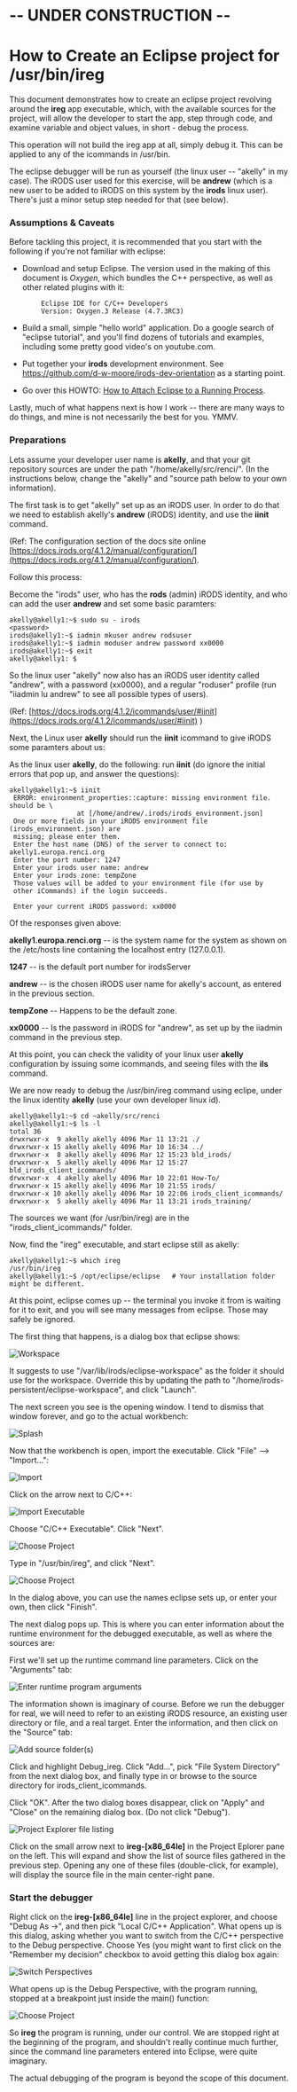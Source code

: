 # -- UNDER CONSTRUCTION -- #


# How to Create an Eclipse project for /usr/bin/ireg

This document demonstrates how to create an eclipse project revolving around the **ireg** app executable, which, with the available sources for the project, will allow the developer to start the app, step through code, and examine variable and object values, in short - debug the process.

This operation will not build the ireg app at all, simply debug it.  This can be applied to any of the icommands in /usr/bin.

The eclipse debugger will be run as yourself (the linux user -- "akelly" in my case).  The iRODS user used for this exercise, will be **andrew** (which is a new user to be added to iRODS on this system by the **irods** linux user). There's just a minor setup step needed for that (see below).


### Assumptions & Caveats ###

Before tackling this project, it is recommended that you start with the following if you're not familiar with eclipse:
* Download and setup Eclipse. The version used in the making of this document is *Oxygen*, which bundles the C++ perspective, as well as other related plugins with it:

~~~
		Eclipse IDE for C/C++ Developers
		Version: Oxygen.3 Release (4.7.3RC3)
~~~

* Build a small, simple "hello world" application.  Do a google search of "eclipse tutorial", and you'll find dozens of tutorials and examples, including some pretty good video's on youtube.com.


* Put together your **irods** development environment. See https://github.com/d-w-moore/irods-dev-orientation as a starting point. 

* Go over this HOWTO: [How to Attach Eclipse to a Running Process](https://github.com/andrew-irods/How-To/blob/master/Eclipse-attach-to-running-process.md). 

Lastly, much of what happens next is how I work -- there are many ways to do things, and mine is not necessarily the best for you.  YMMV. 

### Preparations 

Lets assume your developer user name is **akelly**, and that your git repository sources are under the path "/home/akelly/src/renci/".  (In the instructions below, change the "akelly" and "source path below to your own information).

The first task is to get "akelly" set up as an iRODS user. In order to do that we need to establish akelly's **andrew** (iRODS) identity, and use the **iinit** command. 

(Ref: The configuration section of the docs site online [https://docs.irods.org/4.1.2/manual/configuration/](https://docs.irods.org/4.1.2/manual/configuration/).

Follow this process:
 
Become the "irods" user, who has the **rods** (admin) iRODS identity, and who can add the user **andrew** and set some basic paramters:

~~~
akelly@akelly1:~$ sudo su - irods
<password>
irods@akelly1:~$ iadmin mkuser andrew rodsuser
irods@akelly1:~$ iadmin moduser andrew password xx0000
irods@akelly1:~$ exit
akelly@akelly1: $
~~~

So the linux user "akelly" now also has an iRODS user identity called "andrew", with a password (xx0000), and a regular "roduser" profile (run "iiadmin lu andrew" to see all possible types of users).

(Ref: [https://docs.irods.org/4.1.2/icommands/user/#iinit](https://docs.irods.org/4.1.2/icommands/user/#iinit) )

Next, the Linux user **akelly** should run the **iinit** icommand to give iRODS some paramters about us:

As the linux user **akelly**, do the following: run **iinit** (do ignore the initial errors that pop up, and answer the questions):

~~~
akelly@akelly1:~$ iinit
 ERROR: environment_properties::capture: missing environment file. should be \
                 at [/home/andrew/.irods/irods_environment.json]
 One or more fields in your iRODS environment file (irods_environment.json) are
 missing; please enter them.
 Enter the host name (DNS) of the server to connect to: akelly1.europa.renci.org
 Enter the port number: 1247
 Enter your irods user name: andrew
 Enter your irods zone: tempZone
 Those values will be added to your environment file (for use by
 other iCommands) if the login succeeds.

 Enter your current iRODS password: xx0000 
 ~~~

Of the responses given above:

**akelly1.europa.renci.org** -- is the system name for the system as shown on the /etc/hosts line containing the localhost entry (127.0.0.1).

**1247** -- is the default port number for irodsServer
	
**andrew** -- is the chosen iRODS user name for akelly's account, as entered in the previous section.
	
**tempZone** -- Happens to be the default zone.
	
**xx0000** -- Is the password in iRODS for "andrew", as set up by the iiadmin command in the previous step.

At this point, you can check the validity of your linux user **akelly**  configuration by issuing some icommands, and seeing files with the **ils** command.

We are now ready to debug the /usr/bin/ireg command using eclipe, under the linux identity **akelly** (use your own developer linux id).
 

~~~
akelly@akelly1:~$ cd ~akelly/src/renci
akelly@akelly1:~$ ls -l
total 36
drwxrwxr-x  9 akelly akelly 4096 Mar 11 13:21 ./
drwxrwxr-x 15 akelly akelly 4096 Mar 10 16:34 ../
drwxrwxr-x  8 akelly akelly 4096 Mar 12 15:23 bld_irods/
drwxrwxr-x  5 akelly akelly 4096 Mar 12 15:27 bld_irods_client_icommands/
drwxrwxr-x  4 akelly akelly 4096 Mar 10 22:01 How-To/
drwxrwxr-x 15 akelly akelly 4096 Mar 10 21:55 irods/
drwxrwxr-x 10 akelly akelly 4096 Mar 10 22:06 irods_client_icommands/
drwxrwxr-x  5 akelly akelly 4096 Mar 11 13:21 irods_training/
~~~

The sources we want (for /usr/bin/ireg) are in the "irods\_client\_icommands/" folder.  

Now, find the "ireg" executable, and start eclipse still as akelly:

~~~
akelly@akelly1:~$ which ireg
/usr/bin/ireg
akelly@akelly1:~$ /opt/eclipse/eclipse   # Your installation folder might be different.

~~~

At this point, eclipse comes up -- the terminal you invoke it from is waiting for it to exit, and you will see many messages from eclipse.  Those may safely be ignored.

The first thing that happens, is a dialog box that eclipse shows:

![Workspace](images/debug-icmds-image1.png "Choose a workspace for the irods user") 

It suggests to use "/var/lib/irods/eclipse-workspace" as the folder it should use for the workspace.  Override this by updating the path to "/home/irods-persistent/eclipse-workspace", and click "Launch".

The next screen you see is the opening window.  I tend to dismiss that window forever, and go to the actual workbench:

![Splash](images/debug-icmds-image1-1.png "Move on to the worksbench") 

Now that the workbench is open, import the executable.  Click "File" --> "Import...":

![Import](images/debug-icmds-image1-5.png "Import the executable /usr/bin/ireg") 

Click on the arrow next to C/C++:
 
![Import Executable](images/debug-icmds-image2.png "Choose C/C++ Executable") 

Choose "C/C++ Executable".  Click "Next". 

![Choose Project](images/debug-icmds-image3.png "Type in /usr/bin/ireg") 

Type in "/usr/bin/ireg", and click "Next".

![Choose Project](images/debug-icmds-image4.png "Enter project name and launch configuration") 

In the dialog above, you can use the names eclipse sets up, or enter your own, then click "Finish".

The next dialog pops up. This is where you can enter information about the runtime environment for the debugged executable, as well as where the sources are:

First we'll set up the runtime command line parameters.  Click on the "Arguments" tab:

![Enter runtime program arguments](images/debug-icmds-image6.png "Enter runtime program arguments") 

The information shown is imaginary of course.  Before we run the debugger for real, we will need to refer to an existing iRODS resource, an existing user directory or file, and a real target. Enter the information, and then click on the "Source" tab:

![Add source folder(s)](images/debug-icmds-image7.png "Enter sources' paths") 

Click and highlight Debug\_ireg.  Click "Add...", pick "File System Directory" from the next dialog box, and finally type in or browse to the source directory for irods_client_icommands.

Click "OK". After the two dialog boxes disappear, click on "Apply" and "Close" on the remaining dialog box.  (Do not click "Debug").

![Project Explorer file listing](images/debug-icmds-image8.png "Explorer File Listing") 

Click on the small arrow next to **ireg-[x86_64le]** in the Project Eplorer pane on the left.  This will expand and show the list of source files gathered in the previous step. Opening any one of these files (double-click, for example), will display the source file in the main center-right pane.

### Start the debugger

Right click on the **ireg-[x86_64le]** line in the project explorer, and choose "Debug As   ->", and then pick "Local C/C++ Application".  What opens up is this dialog, asking whether you want to switch from the C/C++ perspective to the Debug perspective.  Choose Yes (you might want to first click on the "Remember my decision" checkbox to avoid getting this dialog box again:

![Switch Perspectives](images/debug-icmds-image11.png "Switch Perspectives: click Yes") 

What opens up is the Debug Perspective, with the program running, stopped at a breakpoint just inside the main() function:

![Choose Project](images/debug-icmds-image12.png "Create an a new executable project") 

So **ireg** the program is running, under our control.  We are stopped right at the beginning of the program, and shouldn't really continue much further, since the command line parameters entered into Eclipse, were quite imaginary. 

The actual debugging of the program is beyond the scope of this document. 

